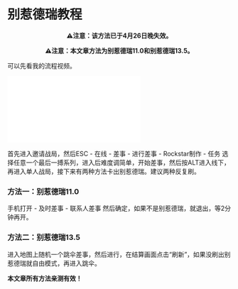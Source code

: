 # 别惹德瑞教程

<p align="center"><b>⚠注意：该方法已于4月26日晚失效。</p></b>

<p align="center"><b>⚠注意：本文章方法为别惹德瑞11.0和别惹德瑞13.5。</p></b>

可以先看我的流程视频。

<iframe src="//player.bilibili.com/player.html?aid=298264198&bvid=BV1DF411g7vR&cid=578225233&page=1" scrolling="no" border="0" frameborder="no" framespacing="0" allowfullscreen="true"> </iframe>

首先进入邀请战局，然后ESC - 在线 - 差事 - 进行差事 - Rockstar制作 - 任务 选择任意一个最后一搏系列，进入后难度调简单，开始差事，然后按ALT进入线下，再进入单人战局，接下来有两种方法卡出别惹德瑞。建议两种反复刷。
    
### 方法一：别惹德瑞11.0

手机打开 - 及时差事 - 联系人差事 然后确定，如果不是别惹德瑞，就退出，等2分钟再开。

### 方法二：别惹德瑞13.5

进入地图上随机一个跳伞差事，然后进行，在结算画面点击“刷新”，如果没刷出别惹德瑞就自由模式，再进入跳伞。
    
<p><b>本文章所有方法亲测有效！</p></b>
